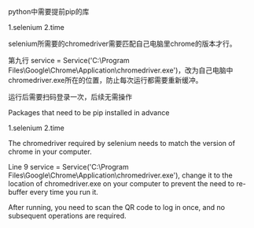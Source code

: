 python中需要提前pip的库

1.selenium
2.time

selenium所需要的chromedriver需要匹配自己电脑里chrome的版本才行。

第九行 service = Service('C:\Program Files\Google\Chrome\Application\chromedriver.exe')，改为自己电脑中chromedriver.exe所在的位置，防止每次运行都需要重新缓冲。

运行后需要扫码登录一次，后续无需操作



Packages that need to be pip installed in advance

1.selenium
2.time

The chromedriver required by selenium needs to match the version of chrome in your computer.

Line 9 service = Service('C:\Program Files\Google\Chrome\Application\chromedriver.exe'), change it to the location of chromedriver.exe on your computer to prevent the need to re-buffer every time you run it.

After running, you need to scan the QR code to log in once, and no subsequent operations are required.
